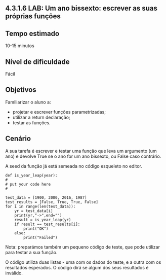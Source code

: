 ## 4.3.1.6 LAB: Um ano bissexto: escrever as suas próprias funções

## Tempo estimado
10-15 minutos

## Nível de dificuldade
Fácil

## Objetivos
Familiarizar o aluno a:

* projetar e escrever funções parametrizadas;
* utilizar a return declaração;
* testar as funções.

## Cenário

A sua tarefa é escrever e testar uma função que leva um argumento (um ano) e devolve True se o ano for um ano bissexto, ou False caso contrário.

A seed da função já está semeada no código esqueleto no editor.
```
def is_year_leap(year):
#
# put your code here
#

test_data = [1900, 2000, 2016, 1987]
test_results = [False, True, True, False]
for i in range(len(test_data)):
	yr = test_data[i]
	print(yr,"->",end="")
	result = is_year_leap(yr)
	if result == test_results[i]:
		print("OK")
	else:
		print("Failed")
```

Nota: preparámos também um pequeno código de teste, que pode utilizar para testar a sua função.

O código utiliza duas listas - uma com os dados do teste, e a outra com os resultados esperados. O código dirá se algum dos seus resultados é inválido.